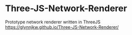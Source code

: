 # Three-JS-Network-Renderer
Prototype network renderer written in ThreeJS
https://glynnjkw.github.io/Three-JS-Network-Renderer/
